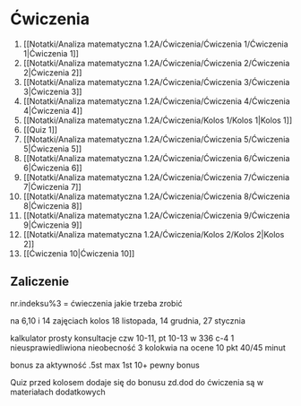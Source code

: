# Ćwiczenia
1. [[Notatki/Analiza matematyczna 1.2A/Ćwiczenia/Ćwiczenia 1/Ćwiczenia 1|Ćwiczenia 1]]
2. [[Notatki/Analiza matematyczna 1.2A/Ćwiczenia/Ćwiczenia 2/Ćwiczenia 2|Ćwiczenia 2]]
3. [[Notatki/Analiza matematyczna 1.2A/Ćwiczenia/Ćwiczenia 3/Ćwiczenia 3|Ćwiczenia 3]]
4. [[Notatki/Analiza matematyczna 1.2A/Ćwiczenia/Ćwiczenia 4/Ćwiczenia 4|Ćwiczenia 4]]
5. [[Notatki/Analiza matematyczna 1.2A/Ćwiczenia/Kolos 1/Kolos 1|Kolos 1]]
6. [[Quiz 1]]
7. [[Notatki/Analiza matematyczna 1.2A/Ćwiczenia/Ćwiczenia 5/Ćwiczenia 5|Ćwiczenia 5]]
8. [[Notatki/Analiza matematyczna 1.2A/Ćwiczenia/Ćwiczenia 6/Ćwiczenia 6|Ćwiczenia 6]]
9. [[Notatki/Analiza matematyczna 1.2A/Ćwiczenia/Ćwiczenia 7/Ćwiczenia 7|Ćwiczenia 7]]
10. [[Notatki/Analiza matematyczna 1.2A/Ćwiczenia/Ćwiczenia 8/Ćwiczenia 8|Ćwiczenia 8]]
11. [[Notatki/Analiza matematyczna 1.2A/Ćwiczenia/Ćwiczenia 9/Ćwiczenia 9|Ćwiczenia 9]]
12. [[Notatki/Analiza matematyczna 1.2A/Ćwiczenia/Kolos 2/Kolos 2|Kolos 2]]
13. [[Ćwiczenia 10|Ćwiczenia 10]]

## Zaliczenie
nr.indeksu%3 = ćwieczenia jakie trzeba zrobić

na 6,10 i 14 zajęciach kolos
18 listopada, 14 grudnia, 27 stycznia

kalkulator prosty
konsultacje czw 10-11, pt 10-13 w 336 c-4
1 nieusprawiedliwiona nieobecność
3 kolokwia na ocene 10 pkt 40/45 minut

bonus za aktywność .5st max 1st
10+ pewny bonus

Quiz przed kolosem dodaje się do bonusu
zd.dod do ćwiczenia są w materiałach dodatkowych